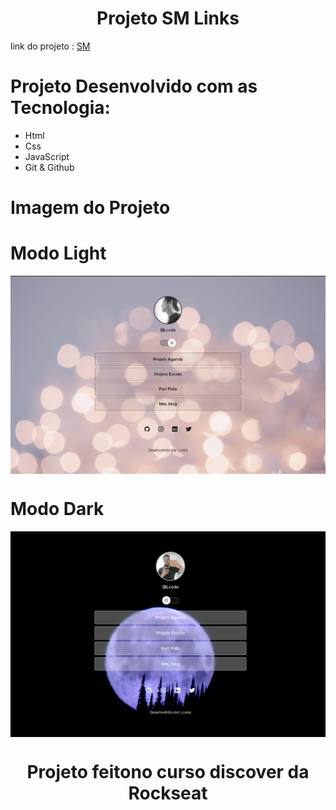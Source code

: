 <h1 align="center"> Projeto SM Links </h1>
link do projeto : <a href="https://graceful-capybara-391766.netlify.app/">SM </a>
<h1> Projeto Desenvolvido com as Tecnologia:</h1>

  <ul>
  <li> Html</li>
  <li> Css</li>
  <li> JavaScript </li>
  <li> Git & Github</li>
  </ul>

<h1> Imagem do Projeto </h1>

 <div> 
 <h1>Modo Light </h1>
 <img align="center" src="./assets/visualLightMode.jpg" alt="versão Light" >
 </div>
 <div> 
 <h1>Modo Dark </h1>
 <img align="center" src="./assets/visualDarkMode.png" alt="versão Dark" >
 </div>

 <h1 align="center">Projeto feitono curso discover da Rockseat </h1>
